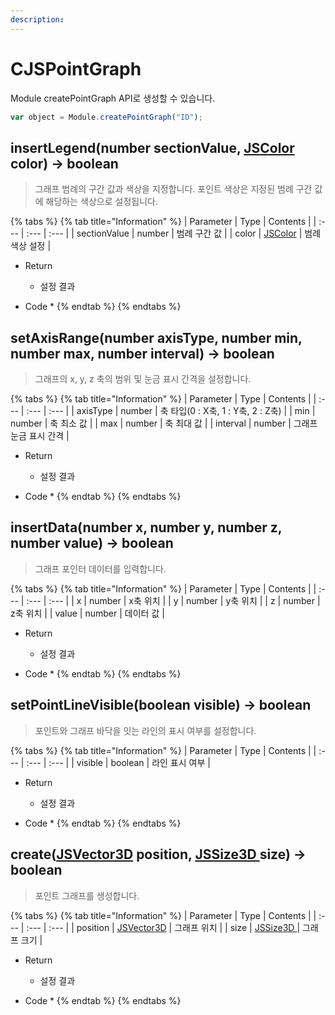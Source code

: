 ```yaml
---
description: 
---
```


# CJSPointGraph

Module createPointGraph API로 생성할 수 있습니다.

```javascript
var object = Module.createPointGraph("ID");
```

## insertLegend\(number sectionValue, [JSColor](../core/jscolor.md) color\) → boolean

> 그래프 범례의 구간 값과 색상을 지정합니다. 포인트 색상은 지정된 범례 구간 값에 해당하는 색상으로 설정됩니다.

{% tabs %}
{% tab title="Information" %}
| Parameter | Type | Contents |
| :--- | :--- | :--- |
| sectionValue | number | 범례 구간 값 |
| color | [JSColor](../core/jscolor.md) | 범례 색상 설정 |

* Return
  * 설정 결과
  
* Code
  * 
{% endtab %}
{% endtabs %}

## setAxisRange\(number axisType, number min, number max, number interval\) → boolean

> 그래프의 x, y, z 축의 범위 및 눈금 표시 간격을 설정합니다.

{% tabs %}
{% tab title="Information" %}
| Parameter | Type | Contents |
| :--- | :--- | :--- |
| axisType | number | 축 타입(0 : X축, 1 : Y축, 2 : Z축) |
| min | number | 축 최소 값 |
| max | number | 축 최대 값 |
| interval | number | 그래프 눈금 표시 간격 |

* Return
  * 설정 결과
  
* Code
  * 
{% endtab %}
{% endtabs %}

## insertData\(number x, number y, number z, number value\) → boolean

> 그래프 포인터 데이터를 입력합니다.

{% tabs %}
{% tab title="Information" %}
| Parameter | Type | Contents |
| :--- | :--- | :--- |
| x | number | x축 위치 |
| y | number | y축 위치 |
| z | number | z축 위치 |
| value | number | 데이터 값 |

* Return
  * 설정 결과
  
* Code
  * 
{% endtab %}
{% endtabs %}

## setPointLineVisible\(boolean visible\) → boolean

> 포인트와 그래프 바닥을 잇는 라인의 표시 여부를 설정합니다.

{% tabs %}
{% tab title="Information" %}
| Parameter | Type | Contents |
| :--- | :--- | :--- |
| visible | boolean | 라인 표시 여부 |

* Return
  * 설정 결과
  
* Code
  * 
{% endtab %}
{% endtabs %}

## create\([JSVector3D](../core/jsvector3d.md) position, [JSSize3D	](../core/jssize3d.md) size\) → boolean

> 포인트 그래프를 생성합니다.

{% tabs %}
{% tab title="Information" %}
| Parameter | Type | Contents |
| :--- | :--- | :--- |
| position | [JSVector3D](../core/jsvector3d.md) | 그래프 위치 |
| size | [JSSize3D	](../core/jssize3d.md) | 그래프 크기 |

* Return
  * 설정 결과
  
* Code
  * 
{% endtab %}
{% endtabs %}